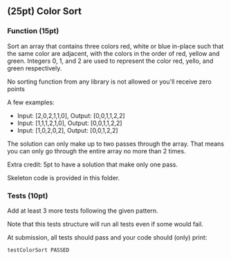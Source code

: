 ## (25pt) Color Sort

### Function (15pt)
Sort an array that contains three colors red, white or blue in-place such that the same color are adjacent, with the colors in the order of red, yellow and green. Integers 0, 1, and 2 are used to represent the color red, yello, and green respectively. 

No sorting function from any library is not allowed or you'll receive zero points

A few examples:

- Input: [2,0,2,1,1,0], Output: [0,0,1,1,2,2]
- Input: [1,1,1,2,1,0], Output: [0,0,1,1,2,2]
- Input: [1,0,2,0,2], Output: [0,0,1,2,2]

The solution can only make up to two passes through the array. That means you can only go through the entire array no more than 2 times. 

Extra credit: 5pt to have a solution that make only one pass.

Skeleton code is provided in this folder. 

### Tests (10pt)
Add at least 3 more tests following the given pattern. 

Note that this tests structure will run all tests even if some would fail.

At submission, all tests should pass and your code should (only) print:

```bash
testColorSort PASSED
```








